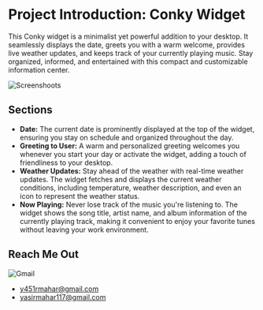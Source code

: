 # Project Introduction: Conky Widget

This Conky widget is a minimalist yet powerful addition to your desktop. It seamlessly displays the date, greets you with a warm welcome, provides live weather updates, and keeps track of your currently playing music. Stay organized, informed, and entertained with this compact and customizable information center.



![Screenshoots](https://github.com/yasir2002/conky-purple/blob/main/res/Screenshot%20from%202023-07-30%2016-08-50.png?raw=true)

## Sections
* **Date:** The current date is prominently displayed at the top of the widget, ensuring you stay on schedule and organized throughout the day.
* **Greeting to User:** A warm and personalized greeting welcomes you whenever you start your day or activate the widget, adding a touch of friendliness to your desktop.
* **Weather Updates:** Stay ahead of the weather with real-time weather updates. The widget fetches and displays the current weather conditions, including temperature, weather description, and even an icon to represent the weather status.
* **Now Playing:** Never lose track of the music you're listening to. The widget shows the song title, artist name, and album information of the currently playing track, making it convenient to enjoy your favorite tunes without leaving your work environment.



## Reach Me Out
![Gmail](https://img.shields.io/badge/Gmail-D14836?style=for-the-badge&logo=gmail&logoColor=white) 
* y451rmahar@gmail.com
* yasirmahar117@gmail.com
